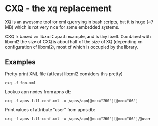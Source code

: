# CXQ - the xq replacement

XQ is an awesome tool for xml querrying in bash scripts, but it is huge (~7 MB) which is not very nice for some embedded systems.

CXQ is based on libxml2 xpath example, and is tiny itself. Combined with libxml2 the size of CXQ is about half of the size of XQ (depending on configuration of libxml2), most of which is occupied by the library.

## Examples

Pretty-print XML file (at least libxml2 considers this pretty):

```
cxq -f foo.xml
```

Lookup apn nodes from apns db:

```
cxq -f apns-full-conf.xml -x /apns/apn[@mcc="260"][@mnc="06"]
```

Print values of attribute "user" from apns db:

```
cxq -f apns-full-conf.xml -x /apns/apn[@mcc="260"][@mnc="06"]/@user
```
